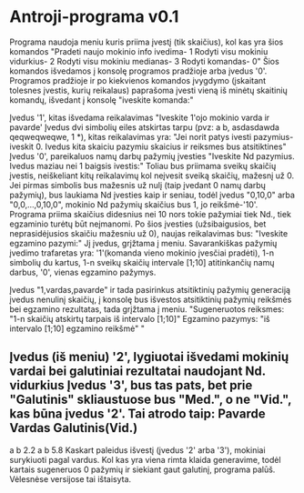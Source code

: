# Antroji-programa v0.1
Programa naudoja meniu kuris priima įvestį (tik skaičius), kol kas yra šios komandos
"Pradeti naujo mokinio info ivedima- 1
Rodyti visu mokiniu vidurkius- 2
Rodyti visu mokiniu medianas- 3
Rodyti komandas- 0"
Šios komandos išvedamos į konsolę programos pradžioje arba įvedus '0'.
Programos pradžioje ir po kiekvienos komandos įvygdymo (įskaitant tolesnes įvestis, kurių reikalaus)
paprašoma įvesti vieną iš minėtų skaitinių komandų, išvedant į konsolę "iveskite komanda:"

Įvedus '1', kitas išvedama reikalavimas "Iveskite 1'ojo mokinio varda ir pavarde'
Įvedus dvi simbolių eiles atskirtas tarpu (pvz: a b, asdasdawda qeqweqweqwe, 1 *), kitas reikalavimas yra:
"Jei norit patys ivesti pazymius- iveskit 0. Ivedus kita skaiciu pazymiu skaicius ir reiksmes bus atsitiktines"
  Įvedus '0', pareikaluos namų darbų pažymių įvesties
  "Iveskite Nd pazymius. Ivedus maziau nei 1 baigsis ivestis:"
  Toliau bus priimama sveikų skaičių įvestis, neiškeliant kitų reikalavimų kol neįvesit sveiką skaičių, mažesnį už 0.
  Jei pirmas simbolis bus mažesnis už nulį (taip įvedant 0 namų darbų pažymių), bus laukiama Nd įvesties kaip ir seniau,
  todėl įvedus "0,10,0" arba "0,0,...,0,10,0", mokinio Nd pažymių skaičius bus 1, jo reikšmė-'10'.
  Programa priima skaičius didesnius nei 10 nors tokie pažymiai tiek Nd., tiek egzaminio turėtų būt neįmanomi.
  Po šios įvesties (užsibaigusios, bet neprasidėjusios skaičiu mažesniu už 0), naujas reikalavimas bus:
  "Iveskite egzamino pazymi:"
  Jį įvedus, grįžtama į meniu. Savarankiškas pažymių įvedimo trafaretas yra:
  '1'(komanda vieno mokinio įvesčiai pradėti), 1-n simbolių du kartus,
  1-n sveikų skaičių intervale [1;10] atitinkančių namų darbus, '0', vienas egzamino pažymys.
  
  Įvedus "1,vardas,pavarde" ir tada pasirinkus atsitiktinių pažymių generaciją įvedus nenulinį skaičių,
  į konsolę bus išvestos atsitiktinių pažymių reikšmės bei egzamino rezultatas, tada grįžtama į meniu.
  "Sugeneruotos reiksmes: "1-n skaičių atskirtų tarpais iš intervalo [1;10]"
  Egzamino pazymys: "iš intervalo [1;10] egzamino reikšmė" "
  
 Įvedus (iš meniu) '2', lygiuotai išvedami mokinių vardai bei galutiniai rezultatai naudojant Nd. vidurkius
 Įvedus '3', bus tas pats, bet prie "Galutinis" skliaustuose bus "Med.", o ne "Vid.", kas būna įvedus '2'.
 Tai atrodo taip:
 Pavarde Vardas Galutinis(Vid.)
-----------------------------------
a       b      2.2
a       b      5.8
Kaskart paleidus išvestį (įvedus '2' arba '3'), mokiniai surykiuoti pagal vardus.
Kol kas yra viena rimta klaida generavime, todėl kartais sugeneruos 0 pažymių ir siekiant gaut galutinį,
programa palūš. Vėlesnėse versijose tai ištaisyta.
